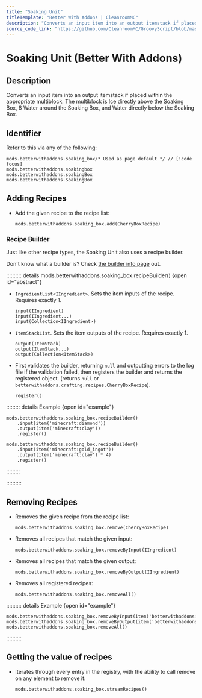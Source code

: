 ```yaml
---
title: "Soaking Unit"
titleTemplate: "Better With Addons | CleanroomMC"
description: "Converts an input item into an output itemstack if placed within the appropriate multiblock. The multiblock is Ice directly above the Soaking Box, 8 Water around the Soaking Box, and Water directly below the Soaking Box."
source_code_link: "https://github.com/CleanroomMC/GroovyScript/blob/master/src/main/java/com/cleanroommc/groovyscript/compat/mods/betterwithaddons/SoakingBox.java"
---
```


# Soaking Unit (Better With Addons)

## Description

Converts an input item into an output itemstack if placed within the appropriate multiblock. The multiblock is Ice directly above the Soaking Box, 8 Water around the Soaking Box, and Water directly below the Soaking Box.

## Identifier

Refer to this via any of the following:

```groovy:no-line-numbers {1}
mods.betterwithaddons.soaking_box/* Used as page default */ // [!code focus]
mods.betterwithaddons.soakingbox
mods.betterwithaddons.soakingBox
mods.betterwithaddons.SoakingBox
```


## Adding Recipes

- Add the given recipe to the recipe list:

    ```groovy:no-line-numbers
    mods.betterwithaddons.soaking_box.add(CherryBoxRecipe)
    ```


### Recipe Builder

Just like other recipe types, the Soaking Unit also uses a recipe builder.

Don't know what a builder is? Check [the builder info page](../../getting_started/builder.md) out.

:::::::::: details mods.betterwithaddons.soaking_box.recipeBuilder() {open id="abstract"}
- `IngredientList<IIngredient>`. Sets the item inputs of the recipe. Requires exactly 1.

    ```groovy:no-line-numbers
    input(IIngredient)
    input(IIngredient...)
    input(Collection<IIngredient>)
    ```

- `ItemStackList`. Sets the item outputs of the recipe. Requires exactly 1.

    ```groovy:no-line-numbers
    output(ItemStack)
    output(ItemStack...)
    output(Collection<ItemStack>)
    ```

- First validates the builder, returning `null` and outputting errors to the log file if the validation failed, then registers the builder and returns the registered object. (returns `null` or `betterwithaddons.crafting.recipes.CherryBoxRecipe`).

    ```groovy:no-line-numbers
    register()
    ```

::::::::: details Example {open id="example"}
```groovy:no-line-numbers
mods.betterwithaddons.soaking_box.recipeBuilder()
    .input(item('minecraft:diamond'))
    .output(item('minecraft:clay'))
    .register()

mods.betterwithaddons.soaking_box.recipeBuilder()
    .input(item('minecraft:gold_ingot'))
    .output(item('minecraft:clay') * 4)
    .register()
```

:::::::::

::::::::::

## Removing Recipes

- Removes the given recipe from the recipe list:

    ```groovy:no-line-numbers
    mods.betterwithaddons.soaking_box.remove(CherryBoxRecipe)
    ```

- Removes all recipes that match the given input:

    ```groovy:no-line-numbers
    mods.betterwithaddons.soaking_box.removeByInput(IIngredient)
    ```

- Removes all recipes that match the given output:

    ```groovy:no-line-numbers
    mods.betterwithaddons.soaking_box.removeByOutput(IIngredient)
    ```

- Removes all registered recipes:

    ```groovy:no-line-numbers
    mods.betterwithaddons.soaking_box.removeAll()
    ```

:::::::::: details Example {open id="example"}
```groovy:no-line-numbers
mods.betterwithaddons.soaking_box.removeByInput(item('betterwithaddons:bamboo'))
mods.betterwithaddons.soaking_box.removeByOutput(item('betterwithaddons:japanmat:8'))
mods.betterwithaddons.soaking_box.removeAll()
```

::::::::::

## Getting the value of recipes

- Iterates through every entry in the registry, with the ability to call remove on any element to remove it:

    ```groovy:no-line-numbers
    mods.betterwithaddons.soaking_box.streamRecipes()
    ```
